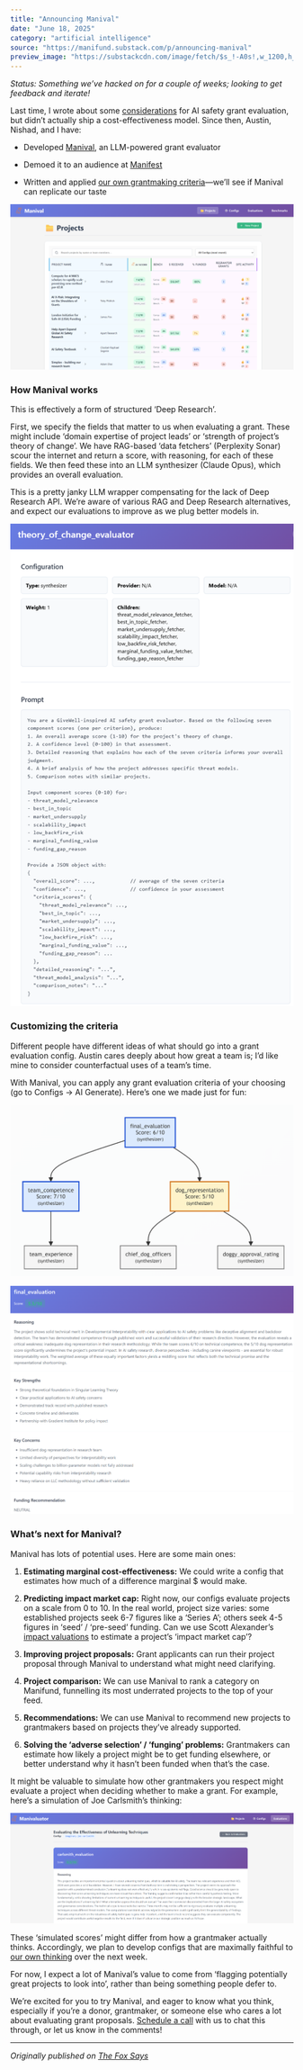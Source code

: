 ```yaml
---
title: "Announcing Manival"
date: "June 18, 2025"
category: "artificial intelligence"
source: "https://manifund.substack.com/p/announcing-manival"
preview_image: "https://substackcdn.com/image/fetch/$s_!-A0s!,w_1200,h_600,c_fill,f_jpg,q_auto:good,fl_progressive:steep,g_auto/https%3A%2F%2Fsubstack-post-media.s3.amazonaws.com%2Fpublic%2Fimages%2Fc171ea3e-515e-473d-8490-ac0e1dea13ee_2819x1644.png"
---
```


_Status: Something we’ve hacked on for a couple of weeks; looking to get feedback and iterate!_

Last time, I wrote about some [considerations](https://manifund.substack.com/p/givewell-for-ai-safety-lessons-learned) for AI safety grant evaluation, but didn’t actually ship a cost-effectiveness model. Since then, Austin, Nishad, and I have:

  * Developed [Manival](https://manivaluator.org/), an LLM-powered grant evaluator

  * Demoed it to an audience at [Manifest](https://manifest.is/)

  * Written and applied [our own grantmaking criteria](https://docs.google.com/spreadsheets/d/1t4GkdnurnDAb8N_tO5Kl6RuEY83Nll7hA0FscezqGFU/edit?usp=sharing)—we’ll see if Manival can replicate our taste 




[![](images/announcing-manival_img_01.png)](https://substackcdn.com/image/fetch/$s_!-A0s!,f_auto,q_auto:good,fl_progressive:steep/https%3A%2F%2Fsubstack-post-media.s3.amazonaws.com%2Fpublic%2Fimages%2Fc171ea3e-515e-473d-8490-ac0e1dea13ee_2819x1644.png)

### How Manival works

This is effectively a form of structured ‘Deep Research’.

First, we specify the fields that matter to us when evaluating a grant. These might include ‘domain expertise of project leads’ or ‘strength of project’s theory of change’. We have RAG-based ‘data fetchers’ (Perplexity Sonar) scour the internet and return a score, with reasoning, for each of these fields. We then feed these into an LLM synthesizer (Claude Opus), which provides an overall evaluation.

This is a pretty janky LLM wrapper compensating for the lack of Deep Research API. We’re aware of various RAG and Deep Research alternatives, and expect our evaluations to improve as we plug better models in.

[![](images/announcing-manival_img_02.png)](https://substackcdn.com/image/fetch/$s_!cApP!,f_auto,q_auto:good,fl_progressive:steep/https%3A%2F%2Fsubstack-post-media.s3.amazonaws.com%2Fpublic%2Fimages%2Fd376df32-91e9-4252-8e7d-19c315ccece1_870x1478.png)

### Customizing the criteria

Different people have different ideas of what should go into a grant evaluation config. Austin cares deeply about how great a team is; I’d like mine to consider counterfactual uses of a team’s time.

With Manival, you can apply any grant evaluation criteria of your choosing (go to Configs → AI Generate). Here’s one we made just for fun:

[![](images/announcing-manival_img_03.png)](https://substackcdn.com/image/fetch/$s_!MgNi!,f_auto,q_auto:good,fl_progressive:steep/https%3A%2F%2Fsubstack-post-media.s3.amazonaws.com%2Fpublic%2Fimages%2F1bf45dd9-52a5-4e80-b612-09c55fafc796_1374x831.png)

[![](images/announcing-manival_img_04.png)](https://substackcdn.com/image/fetch/$s_!jiZz!,f_auto,q_auto:good,fl_progressive:steep/https%3A%2F%2Fsubstack-post-media.s3.amazonaws.com%2Fpublic%2Fimages%2F6d6a5f52-0e43-4657-baae-210509b02ec5_1871x1507.png)

### What’s next for Manival?

Manival has lots of potential uses. Here are some main ones:

  1. **Estimating marginal cost-effectiveness:** We could write a config that estimates how much of a difference marginal $ <x> would make.

  2. **Predicting impact market cap:** Right now, our configs evaluate projects on a scale from 0 to 10. In the real world, project size varies: some established projects seek 6-7 figures like a ‘Series A’; others seek 4-5 figures in ‘seed’ / ‘pre-seed’ funding. Can we use Scott Alexander’s [impact valuations](https://forum.effectivealtruism.org/posts/E7pkeDruknpSa7j3i/results-of-an-informal-survey-on-ai-grantmaking) to estimate a project’s ‘impact market cap’?

  3. **Improving project proposals:** Grant applicants can run their project proposal through Manival to understand what might need clarifying.

  4. **Project comparison:** We can use Manival to rank a category on Manifund, funnelling its most underrated projects to the top of your feed.

  5. **Recommendations:** We can use Manival to recommend new projects to grantmakers based on projects they’ve already supported.

  6. **Solving the ‘adverse selection’ / ‘funging’ problems:** Grantmakers can estimate how likely a project might be to get funding elsewhere, or better understand why it hasn’t been funded when that’s the case.




It might be valuable to simulate how other grantmakers you respect might evaluate a project when deciding whether to make a grant. For example, here’s a simulation of Joe Carlsmith’s thinking:

[![](images/announcing-manival_img_05.png)](https://substackcdn.com/image/fetch/$s_!ysc_!,f_auto,q_auto:good,fl_progressive:steep/https%3A%2F%2Fsubstack-post-media.s3.amazonaws.com%2Fpublic%2Fimages%2Fda5b104f-536d-4d13-aa87-39fef28dd6be_2799x1088.png)

These ‘simulated scores’ might differ from how a grantmaker actually thinks. Accordingly, we plan to develop configs that are maximally faithful to [our own thinking](https://docs.google.com/spreadsheets/d/1t4GkdnurnDAb8N_tO5Kl6RuEY83Nll7hA0FscezqGFU/edit?usp=sharing) over the next week.

For now, I expect a lot of Manival’s value to come from ‘flagging potentially great projects to look into’, rather than being something people defer to.

We’re excited for you to try Manival, and eager to know what you think, especially if you’re a donor, grantmaker, or someone else who cares a lot about evaluating grant proposals. [Schedule a call](https://calendly.com/manival/) with us to chat this through, or let us know in the comments!


---

*Originally published on [The Fox Says](https://manifund.substack.com/p/announcing-manival)*
